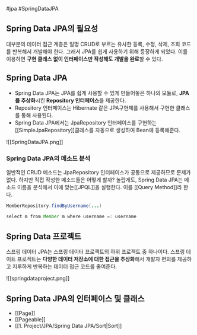 #jpa #SpringDataJPA 

## Spring Data JPA의 필요성
대부분의 데이터 접근 계층은 일명 CRUD로 부르는 유사한 등록, 수정, 삭제, 조회 코드를 반복해서 개발해야 한다. 그래서 JPA를 쉽게 사용하기 위해 등장하게 되었다. 이를 이용하면 **구현 클래스 없이 인터페이스만 작성해도 개발을 완료**할 수 있다.

## Spring Data JPA
- Spring Data JPA는 JPA를 쉽게 사용할 수 있게 만들어놓은 하나의 모듈로, **JPA를 추상화**시킨 **Repository 인터페이스**를 제공한다.
- Repository 인터페이스는 Hibernate 같은 JPA구현체를 사용해서 구현한 클래스를 통해 사용된다.
- Spring Data JPA에서는 JpaRepository 인터페이스를 구현하는 [[SimpleJpaRepository]]클래스를 자동으로 생성하여 Bean에 등록해준다.

![[SpringDataJPA.png]]

### Spring Data JPA의 메소드 분석
일반적인 CRUD 메소드는 JpaRepository 인터페이스가 공통으로 제공하므로 문제가 없다. 하지만 직접 작성한 메소드들은 어떻게 할까? 놀랍게도, Spring Data JPA는 메소드 이름을 분석해서 이에 맞는[[JPQL]]을 실행한다. 이를 [[Query Method]]라 한다.

```java
MemberRepository.findByUsername(...)

select m from Member m where username =: username
```

## Spring Data 프로젝트
스프링 데이터 JPA는 스프링 데이터 프로젝트의 하위 프로젝트 중 하나이다. 스프링 데이트 프로젝트는 **다양한 데이터 저장소에 대한 접근을 추상화**해서 개발자 편의를 제공하고 지루하게 반복하는 데이터 접근 코드를 줄여준다.

![[springdataproject.png]]


## Spring Data JPA의 인터페이스 및 클래스
+ [[Page]]
+ [[Pageable]]
+ [[1. Project/JPA/Spring Data JPA/Sort|Sort]]